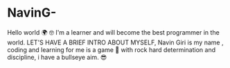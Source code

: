 # NavinG-
Hello world 🌍 🤓 I'm a learner and will become the best programmer in the world.
LET'S HAVE A BRIEF INTRO ABOUT MYSELF,
Navin Giri is my name , coding and learning for me is a game 🎯 with rock hard determination and discipline, i have a bullseye aim. 😎
